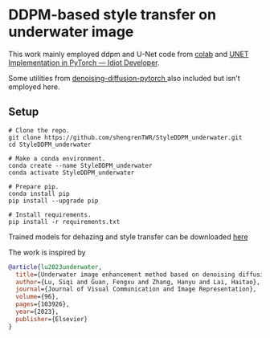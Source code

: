 # DDPM-based style transfer on underwater image 

This work mainly employed ddpm and U-Net code from [colab](https://colab.research.google.com/drive/1sjy9odlSSy0RBVgMTgP7s99NXsqglsUL?usp=sharing) and [UNET Implementation in PyTorch — Idiot Developer](https://medium.com/analytics-vidhya/unet-implementation-in-pytorch-idiot-developer-da40d955f201).

Some utilities from [denoising-diffusion-pytorch
](https://github.com/lucidrains/denoising-diffusion-pytorch) also included but isn't employed here.

## Setup

```
# Clone the repo.
git clone https://github.com/shengrenTWR/StyleDDPM_underwater.git
cd StyleDDPM_underwater

# Make a conda environment.
conda create --name StyleDDPM_underwater 
conda activate StyleDDPM_underwater

# Prepare pip.
conda install pip
pip install --upgrade pip

# Install requirements.
pip install -r requirements.txt

```
Trained models for dehazing and style transfer can be downloaded [here](https://uflorida-my.sharepoint.com/:f:/g/personal/huang_sh_ufl_edu/EtL9HFe6cF9PigvEzvHgu9IBu9-1Qh5q8BNFAVbXCqgn0w?e=GEaLWB)

The work is inspired by


```bibtex
@article{lu2023underwater,
  title={Underwater image enhancement method based on denoising diffusion probabilistic model},
  author={Lu, Siqi and Guan, Fengxu and Zhang, Hanyu and Lai, Haitao},
  journal={Journal of Visual Communication and Image Representation},
  volume={96},
  pages={103926},
  year={2023},
  publisher={Elsevier}
}
```